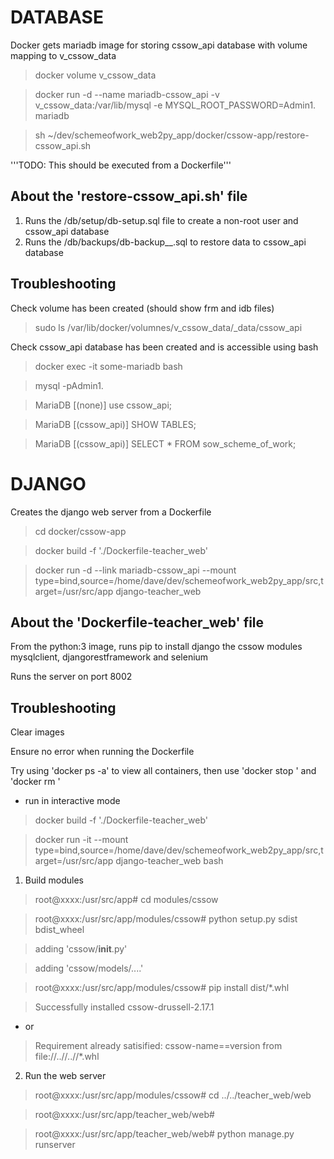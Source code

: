 # DATABASE

Docker gets mariadb image for storing cssow_api database with volume mapping to v_cssow_data

> docker volume v_cssow_data

> docker run -d --name mariadb-cssow_api -v v_cssow_data:/var/lib/mysql -e MYSQL_ROOT_PASSWORD=Admin1. mariadb

> sh ~/dev/schemeofwork_web2py_app/docker/cssow-app/restore-cssow_api.sh

'''TODO: This should be executed from a Dockerfile'''

## About the 'restore-cssow_api.sh' file 

1. Runs the /db/setup/db-setup.sql file to create a non-root user and cssow_api database
2. Runs the /db/backups/db-backup__<TIMESTAMP>.sql to restore data to cssow_api database

## Troubleshooting

Check volume has been created (should show frm and idb files)

> sudo ls /var/lib/docker/volumnes/v_cssow_data/_data/cssow_api 

Check cssow_api database has been created and is accessible using bash

> docker exec -it some-mariadb bash

> mysql -pAdmin1.

> MariaDB [(none)] use cssow_api;

> MariaDB [(cssow_api)] SHOW TABLES;

> MariaDB [(cssow_api)] SELECT * FROM sow_scheme_of_work;

# DJANGO

Creates the django web server from a Dockerfile

> cd docker/cssow-app

> docker build -f './Dockerfile-teacher_web'

> docker run -d 
--link mariadb-cssow_api
--mount type=bind,source=/home/dave/dev/schemeofwork_web2py_app/src,target=/usr/src/app 
django-teacher_web

## About the 'Dockerfile-teacher_web' file

From the python:3 image, runs pip to install django the cssow modules mysqlclient, djangorestframework and selenium

Runs the server on port 8002

## Troubleshooting

Clear images



Ensure no error when running the Dockerfile

Try using 'docker ps -a' to view all containers, then use 'docker stop <id>' and 'docker rm <id>'

- run in interactive mode

> docker build -f './Dockerfile-teacher_web'

> docker run -it 
--mount type=bind,source=/home/dave/dev/schemeofwork_web2py_app/src,target=/usr/src/app 
django-teacher_web 
bash

1. Build modules

> root@xxxx:/usr/src/app# cd modules/cssow

> root@xxxx:/usr/src/app/modules/cssow# python setup.py sdist bdist_wheel

> adding 'cssow/__init__.py'

> adding 'cssow/models/....'

> root@xxxx:/usr/src/app/modules/cssow# pip install dist/*.whl

> Successfully installed cssow-drussell-2.17.1

- or

> Requirement already satisified: cssow-name==version from file://..//..//*.whl

2. Run the web server

> root@xxxx:/usr/src/app/modules/cssow# cd ../../teacher_web/web

> root@xxxx:/usr/src/app/teacher_web/web# 

> root@xxxx:/usr/src/app/teacher_web/web# python manage.py runserver

